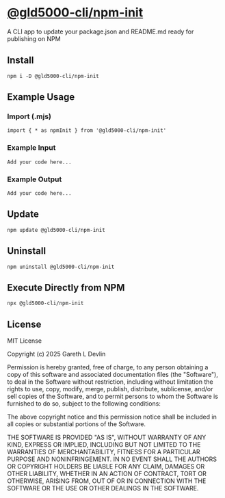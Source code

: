# [@gld5000-cli/npm-init](https://www.npmjs.com/package/@gld5000-cli/npm-init)

A CLI app to update your package.json and README.md ready for publishing on NPM

## Install

```
npm i -D @gld5000-cli/npm-init
```

## Example Usage

### Import (.mjs)

```
import { * as npmInit } from '@gld5000-cli/npm-init'
```

### Example Input

```
Add your code here...
```

### Example Output

```
Add your code here...
```

## Update

```
npm update @gld5000-cli/npm-init
```

## Uninstall

```
npm uninstall @gld5000-cli/npm-init
```

## Execute Directly from NPM

```
npx @gld5000-cli/npm-init
```

## License

MIT License

Copyright (c) 2025 Gareth L Devlin

Permission is hereby granted, free of charge, to any person obtaining a copy
of this software and associated documentation files (the "Software"), to deal
in the Software without restriction, including without limitation the rights
to use, copy, modify, merge, publish, distribute, sublicense, and/or sell
copies of the Software, and to permit persons to whom the Software is
furnished to do so, subject to the following conditions:

The above copyright notice and this permission notice shall be included in all
copies or substantial portions of the Software.

THE SOFTWARE IS PROVIDED "AS IS", WITHOUT WARRANTY OF ANY KIND, EXPRESS OR
IMPLIED, INCLUDING BUT NOT LIMITED TO THE WARRANTIES OF MERCHANTABILITY,
FITNESS FOR A PARTICULAR PURPOSE AND NONINFRINGEMENT. IN NO EVENT SHALL THE
AUTHORS OR COPYRIGHT HOLDERS BE LIABLE FOR ANY CLAIM, DAMAGES OR OTHER
LIABILITY, WHETHER IN AN ACTION OF CONTRACT, TORT OR OTHERWISE, ARISING FROM,
OUT OF OR IN CONNECTION WITH THE SOFTWARE OR THE USE OR OTHER DEALINGS IN THE
SOFTWARE.
